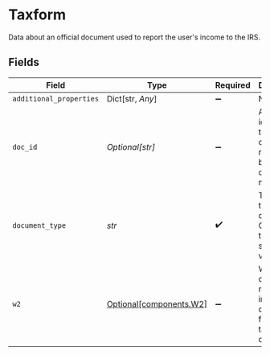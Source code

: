# Taxform

Data about an official document used to report the user's income to the IRS.


## Fields

| Field                                                                     | Type                                                                      | Required                                                                  | Description                                                               |
| ------------------------------------------------------------------------- | ------------------------------------------------------------------------- | ------------------------------------------------------------------------- | ------------------------------------------------------------------------- |
| `additional_properties`                                                   | Dict[str, *Any*]                                                          | :heavy_minus_sign:                                                        | N/A                                                                       |
| `doc_id`                                                                  | *Optional[str]*                                                           | :heavy_minus_sign:                                                        | An identifier of the document referenced by the document metadata.        |
| `document_type`                                                           | *str*                                                                     | :heavy_check_mark:                                                        | The type of tax document. Currently, the only supported value is `w2`.    |
| `w2`                                                                      | [Optional[components.W2]](../../models/shared/w2.md)                      | :heavy_minus_sign:                                                        | W2 is an object that represents income data taken from a W2 tax document. |